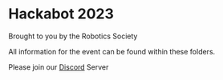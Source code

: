 # Hackabot 2023

Brought to you by the Robotics Society

All information for the event can be found within these folders.

Please join our [Discord] Server


[Discord]: <www.discord.com/invite/XBeRk9QXXj>

